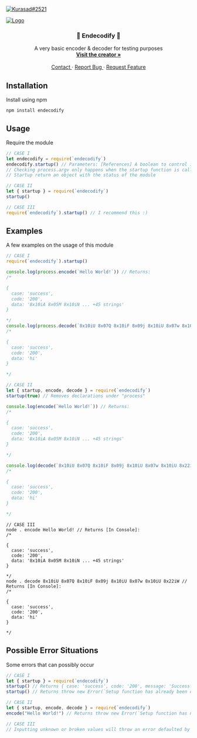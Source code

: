 [![Kurasad#2521](https://img.shields.io/badge/Creator-Kurasad%232521-%23ff0092)](https://twitter.com/iKurasad) 

<p>
  <a href="https://github.com/DPulavarthy/endecodify" target="_blank">
    <img src="https://i.imgur.com/QIFginm.png" alt="Logo">
  </a>

  <h3 align="center"> 💠 Endecodify 💠 </h3>
  <p align="center">
    A very basic encoder & decoder for testing purposes
    <br />
    <a href="https://kura.gq"><strong> Visit the creator » </strong></a>
    <br />
    <br />
    <a href="https://support.jonin.gq"> Contact </a>
    ·
    <a href="https://github.com/DPulavarthy/endecodify/issues"> Report Bug </a>
    ·
    <a href="https://github.com/DPulavarthy/endecodify/issues"> Request Feature </a>
  </p>
</p>

## Installation
Install using npm
```
npm install endecodify
```

## Usage
Require the module
```js
// CASE I
let endecodify = require(`endecodify`)
endecodify.startup() // Parameters: [References] A boolean to control if references to this module should be made under "process".
// Checking process.argv only happens when the startup function is called
// Startup return an object with the status of the module

// CASE II
let { startup } = require(`endecodify`)
startup()

// CASE III
require(`endecodify`).startup() // I recommend this :)
```

## Examples
A few examples on the usage of this module
```js
// CASE I
require(`endecodify`).startup()

console.log(process.encode(`Hello World!`)) // Returns:
/*

{
  case: 'success',
  code: '200',
  data: '8x10iA 8x05M 8x10iN ... +45 strings'
}

*/
console.log(process.decode(`8x10iU 8x07Q 8x10iF 8x09j 8x10iU 8x07w 8x10iU 8x22iW`)) // Returns: 
/* 

{
  case: 'success',
  code: '200',
  data: 'hi'
}

*/
```

```js
// CASE II
let { startup, encode, decode } = require(`endecodify`)
startup(true) // Removes declarations under "process"

console.log(encode(`Hello World!`)) // Returns:
/*

{
  case: 'success',
  code: '200',
  data: '8x10iA 8x05M 8x10iN ... +45 strings'
}

*/

console.log(decode(`8x10iU 8x07Q 8x10iF 8x09j 8x10iU 8x07w 8x10iU 8x22iW`)) // Returns: 
/* 

{
  case: 'success',
  code: '200',
  data: 'hi'
}

*/
```

```
// CASE III
node . encode Hello World! // Returns [In Console]:
/*

{
  case: 'success',
  code: '200',
  data: '8x10iA 8x05M 8x10iN ... +45 strings'
}

*/
node . decode 8x10iU 8x07Q 8x10iF 8x09j 8x10iU 8x07w 8x10iU 8x22iW // Returns [In Console]:
/*

{
  case: 'success',
  code: '200',
  data: 'hi'
}

*/
```

## Possible Error Situations
Some errors that can possibly occur

```js
// CASE I
let { startup } = require(`endecodify`)
startup() // Returns { case: 'success', code: '200', message: 'Successfully setup' }
startup() // Returns throw new Error(`Setup function has already been called`)

// CASE II
let { startup, encode, decode } = require(`endecodify`)
encode("Hello World!") // Returns throw new Error(`Setup function has not been called`)

// CASE III
// Inputting unknown or broken values will throw an error defaulted by the process
```
